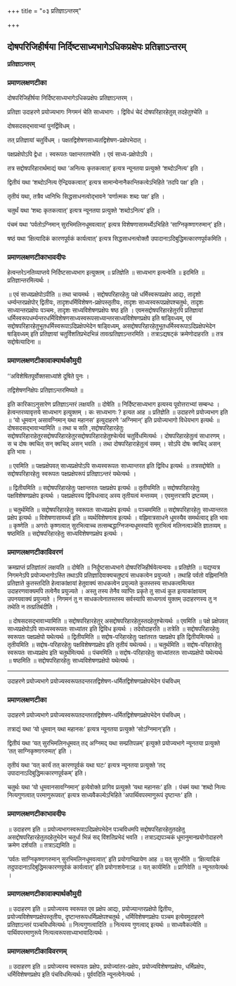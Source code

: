+++
title = "०३ प्रतिज्ञाऽन्तरम्"

+++


## दोषपरिजिहीर्षया निर्दिष्टसाध्यभागेऽधिकप्रक्षेपः प्रतिज्ञाऽन्तरम्

**प्रतिज्ञाऽन्तरम्** 

### **प्रमाणलक्षणटीका**

दोषपरिजिहीर्षया निर्दिष्टसाध्यभागेऽधिकप्रक्षेपः प्रतिज्ञाऽन्तरम् ।

प्रतिज्ञा उदाहरणे प्रयोज्यभागः निगमनं चेति साध्यभागः । द्विविधं चेदं दोषपरिहारहेतुस् तदहेतुश्चेति ॥

दोषसदसद्भावाभ्यां पुनर्द्विविधम् ।

तत् प्रतिज्ञायां चतुर्विधम् । पक्षतद्विशेषणसाध्यतद्विशेषण-प्रक्षेपभेदात् ।

पक्षप्रक्षेपोऽपि द्वेधा । स्वरूपतः पक्षान्तरतश्चेति । एवं साध्य-प्रक्षेपोऽपि ।

तत्र सद्दोषपरिहारार्थमाद्यं यथा ‘अनित्यः कृतकत्वात्’ इत्यत्र न्यूनतया प्रत्युक्ते ‘शब्दोऽनित्य’ इति ।

द्वितीयं यथा ‘शब्दोऽनित्य ऐन्द्रियकत्वात्’ इत्यत्र सामान्येनानैकान्तिकत्वेऽभिहिते ‘तदपि पक्ष’ इति ।

तृतीयं यथा, तत्रैव ध्वनिभिः सिद्धसाधनत्वोद्भावने ‘वर्णात्मकः शब्दः पक्ष’ इति ।

चतुर्थं यथा ‘शब्दः कृतकत्वात्’ इत्यत्र न्यूनतया प्रत्युक्ते ‘शब्दोऽनित्य’ इति ।

पंचमं यथा ‘पर्वतोऽग्निमान् सुरभिमलिनधूमवत्वात्’ इत्यत्र विशेषणासामर्थ्येऽभिहिते ‘साग्निकृष्णागरुमान्’ इति।

षष्ठं यथा ‘क्षित्यादिकं कारणपूर्वकं कार्यत्वात्’ इत्यत्र सिद्धसाधनत्वोक्तौ उपादानाऽदिबुद्धिमत्कारणपूर्वकमिति ।

### **प्रमाणलक्षणटीकाभावदीपः**

हेत्वन्तरेऽनतिव्याप्तये निर्दिष्टसाध्यभाग इत्युक्तम् ॥ प्रतिज्ञेति ॥ साध्यभाग इत्यन्वेति ॥ इदमिति ॥ प्रतिज्ञान्तरमित्यर्थः ।

॥ एवं साध्यप्रक्षेपोऽपीति ॥ तथा चायमर्थः । सद्दोषपरिहारहेतुः पक्षे धर्मिस्वरूपप्रक्षेप आद्यः, तादृशो धर्म्यन्तरप्रक्षेपोर् द्वितीयः, तादृशधर्मिविशेषण-प्रक्षेपस्तृतीयः, तादृशः साध्यस्वरूपप्रक्षेपश्चतुर्थः, तादृशः साध्यान्तरप्रक्षेपः पञ्चमः, तादृशः साध्यविशेषणप्रक्षेपः षष्ठ इति । एवमसद्दोषपरिहारहेतुरपि प्रतिज्ञायां धर्मिस्वरूपधर्म्यन्तरधर्मिविशेषणसाध्यस्वरूपसाध्यान्तरसाध्यविशेषणप्रक्षेप इति षाड्विध्यम्, एवं सद्दोषपरिहारहेतुभूतधर्मिस्वरूपाऽदिप्रक्षेपभेदेन षाड्विध्यम्, असद्दोषपरिहारहेतुभूतधर्मिस्वरूपाऽदिप्रक्षेपभेदेन षाड्विध्यम् इति प्रतिज्ञायां चतुर्विशतिप्रभेदभिन्नं तावत्प्रतिज्ञाऽन्तरमिति । तत्राऽद्यषट्कं क्रमेणोदाहरति ॥ तत्र सद्दोषेत्यादिना ॥

### **प्रमाणलक्षणटीकावाक्यार्थकौमुदी**

‘‘अविशेषितपूर्वोक्तसाध्यांशे दूषिते पुनः ।

तद्विशेषणनिक्षेपः प्रतिज्ञाऽन्तरमिष्यते ॥

इति कारिकाऽनुसारेण प्रतिज्ञाऽन्तरं लक्षयति ॥ दोषेति ॥ निर्दिष्टसाध्यभाग इत्यस्य पूवोत्तराभ्यां सम्बन्धः । हेत्वन्तरव्यावृत्तये साध्यभाग इत्युक्तम् । कः साध्यभागः ? इत्यत आह ॥ प्रतिज्ञेति ॥ उदाहरणे प्रयोज्यभाग इति ॥ ‘यो धूमवान् असावग्निमान् यथा महानस’ इत्युदाहरणे ‘अग्निमान्’ इति प्रयोज्यभागो विधेयभाग इत्यर्थः ॥ दोषसदसद्भावाभ्यामिति ॥ तथा च सति ,सद्दोषपरिहारहेतुः सद्दोषपरिहाराहेतुरसद्दोषपरिहारहेतुरसद्दोषपरिहाराहेतुश्चेत्येवं चतुर्विधमित्यर्थः । दोषपरिहारहेतुत्वं साधारणम् । स च दोषः क्वचित् सन् क्वचिद् असन् भवति । तथा दोषपरिहाराहेतुत्वं समम् । सोऽपि दोषः क्वचिद् असन् इति भावः ।

॥ एवमिति ॥ पक्षप्रक्षेपवत् साध्यप्रक्षेपोऽपि सध्यस्वरूपतः साध्यान्तरत इति द्विविध इत्यर्थः ॥ तत्रसद्दोषेति ॥ सद्दोषपरिहारहेतुः स्वरूपतः पक्षप्रक्षेपरूपं प्रतिज्ञाऽन्तरं यथेत्यर्थः ।

॥ द्वितीयमिति ॥ सद्दोषपरिहारहेतुः पक्षान्तरतः पक्षप्रक्षेप इत्यर्थः ॥ तृतीयमिति ॥ सद्दोषपरिहारहेतुः पक्षविशेषणप्रक्षेप इत्यर्थः । पक्षप्रक्षेपस्य द्विविधत्वाद् अस्य तृतीयत्वं मन्तव्यम् । एवमुत्तरत्रापि द्रष्टव्यम् ।

॥ चतुर्थमिति ॥ सद्दोषपरिहारहेतुः स्वरूपतः साध्यप्रक्षेप इत्यर्थः ॥ पञ्चममिति ॥ सद्दोषपरिहारहेतुः साध्यान्तरतः प्रक्षेप इत्यर्थः ॥ विशेषणासामर्थ्य इति ॥ व्यर्थविशेषणत्व इत्यर्थः । वह्निमात्रसाधने धूमस्यैव समर्थत्वाद् इति भावः ॥ कृष्णेति ॥ अगरोः कृष्णत्वात् सुरभित्वाच्च तत्सम्बद्धाग्निजन्यधूमस्यापि सुरभित्वं मलिनत्वञ्चेति ज्ञातव्यम् ॥ षष्ठमिति ॥ सद्दोषपरिहारहेतुः साध्यविशेषणप्रक्षेप इत्यर्थः ।

### **प्रमाणलक्षणटीकाविवरणं**

क्रमप्राप्तं प्रतिज्ञांतरं लक्षयति ॥ दोषेति ॥ निर्दुष्टसाध्यभागे दोषपरिजिहीर्षयेत्यन्वयः ॥ प्रतिज्ञेति ॥ यद्यप्यत्र निगमनेऽपि प्रयोज्यभागोऽस्ति तथाऽपि प्रतिज्ञादिवाक्यचतुष्टयं साधकत्वेन प्रयुज्यते । तथाहि पर्वतो वह्निमानिति प्रतिज्ञाते कुतस्तदिति हेत्वाकांक्षायां हेतुवाक्यं साधकत्वेन प्रयुज्यते कुतस्तस्य साधकत्वमित्यत उदाहरणवाक्यमपि तत्वेनैव प्रयुज्यते । अस्तु तस्य तेनैव व्याप्तिः प्रकृते तु साध्यं कुत इत्याकांक्षायाम् उपनयवाक्यं प्रयुज्यते । निगमनं तु न साधकत्वेनातस्तस्य सर्वस्यापि साध्यगत्वं युक्तम् उदाहरणस्य तु न तथेति न तत्प्रतिबंदीति ।

॥ दोषसदसद्भावाभ्यामिति ॥ सद्दोषपरिहारहेतुर्
असद्दोषपरिहारहेतुस्तदहेतुश्चेत्यर्थः ॥ एवमिति ॥ पक्षे प्रक्षेपवत् साध्यप्रक्षेपोऽपि साध्यस्वरूपतः साध्यांतर इति द्विविध इत्यर्थः । तदेवोदाहरति ॥ तत्रेति ॥ सद्दोषपरिहारहेतुः स्वरूपतः पक्षप्रक्षेपो यथेत्यर्थः ॥ द्वितीयमिति ॥ सद्दोष-परिहारहेतुः पक्षांतरतः पक्षप्रक्षेप इति द्वितीयमित्यर्थः ॥ तृतीयमिति ॥ सद्दोष-परिहारहेतुः पक्षविशेषणप्रक्षेप इति तृतीयं यथेत्यर्थः। ॥ चतुर्थमिति ॥ सद्दोष-परिहारहेतुः स्वरूपतः साध्यप्रक्षेप इति चतुर्थमित्यर्थः ॥ पंचममिति ॥ सद्दोष-परिहारहेतुः साध्यांतरतः साध्यप्रक्षेपो यथेत्यर्थः ॥ षष्ठमिति ॥ सद्दोषपरिहारहेतुः साध्यविशेषणप्रक्षेपो यथेत्यर्थः ।

------------------------------------------------------------------------

उदाहरणे प्रयोज्यभागे प्रयोज्यस्वरूपतदन्तरतद्विशेषण-धर्मितद्विशेषणप्रक्षेपभेदेन पंचविधम्

### **प्रमाणलक्षणटीका**

उदाहरणे प्रयोज्यभागे प्रयोज्यस्वरूपतदन्तरतद्विशेषण-धर्मितद्विशेषणप्रक्षेपभेदेन पंचविधम् ।

तत्राद्यं यथा ‘यो धूमवान् यथा महानसः’ इत्यत्र न्यूनतया प्रत्युक्ते ‘सोऽग्निमान्’इति ।

द्वितीयं यथा ‘यत् सुरभिमलिनधूमवत् तद् अग्निमद् यथा सम्प्रतिपन्नम्’ इत्युक्ते प्रयोज्यभागे न्यूनतया प्रत्युक्ते ‘तत् साग्निकृष्णागरुमत्’ इति ।

तृतीयं यथा ‘यत् कार्यं तत् कारणपूर्वकं यथा घटः’ इत्यत्र न्यूनतया प्रत्युक्ते ‘तद् उपादानाऽदिबुद्धिमत्कारणपूर्वकम्’ इति।

चतुर्थः यथा ‘यो धूमवानसावग्निमान्’ इत्येवोक्ते प्रागिव प्रत्युक्ते ‘यथा महानसः’ इति । पंचमं यथा ‘शब्दो नित्यः नित्यगुणत्वात् परमाणुरूपवत्’ इत्यत्र साध्यवैकल्येऽभिहिते ‘अपार्थिवपरमाणुरूपं दृष्टान्तः’ इति ।

### **प्रमाणलक्षणटीकाभावदीपः**

॥ उदाहरण इति ॥ प्रयोज्यभागस्वरूपाऽदिप्रक्षेपभेदेन पञ्चविधमपि सद्दोषपरिहारहेतुतदहेतु असद्दोषपरिहारहेतुतदहेतुभेदेन चतुर्धा भिन्नं सद् विंशतिप्रभेदं भवति । तत्राऽद्यपञ्चकं धूमानुमानप्रयोगोदाहरणे क्रमेण दर्शयति ॥ तत्राऽद्यमिति ॥

‘पर्वतः साग्निकृष्णागरुमान् सुरभिमलिनधूमवत्वात्’ इति प्रयोगाभिप्रायेण आह ॥ यत् सुरभीति ॥ ‘क्षित्यादिकं तदुपादानाऽदिबुद्धिमत्कारणपूर्वकं कार्यत्वात्’ इति प्रयोगाशयेनाऽह ॥ यत् कार्यमिति ॥ प्रागिवेति ॥ न्यूनतयेत्यर्थः ।

### **प्रमाणलक्षणटीकावाक्यार्थकौमुदी**

॥ उदाहरण इति ॥ प्रयोज्यस्य स्वरूपत एव प्रक्षेप आद्यः, प्रयोज्यान्तरप्रक्षेपो द्वितीयः, प्रयोज्यविशेषणप्रक्षेपस्तृतीयः, दृष्टान्तरूपधर्मिप्रक्षेपश्चतुर्थः , धर्मिविशेषणप्रक्षेपः पञ्चम इत्येवमुदाहरणे प्रतिज्ञाऽन्तरं पञ्चविधमित्यर्थः ॥ नित्यगुणत्वादिति ॥ नित्यस्य गुणत्वाद् इत्यर्थः ॥ साध्यवैकल्येति ॥ पार्थिवपरमाणुरूपे नित्यत्वरूपसाध्याभावादित्यर्थः ।

### **प्रमाणलक्षणटीकाविवरणम्**

॥ उदाहरण इति ॥ प्रयोज्यस्य स्वरूपतः प्रक्षेपः, प्रयोज्यांतर-प्रक्षेपः, प्रयोज्यविशेषणप्रक्षेपः, धर्मिप्रक्षेपः, धर्मिविशेषणप्रक्षेप इति पंचविधमित्यर्थः। पूर्ववदिति न्यूनत्वेनेत्यर्थः ।



